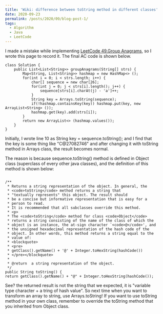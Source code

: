 ```yaml
---
title: 'Wiki: difference between toString method in different classes'
date: 2020-09-23
permalink: /posts/2020/09/blog-post-1/
tags:
  - Algorithm
  - Java
  - LeetCode
---
```


I made a mistake while implementing [LeetCode 49.Group Anagrams](https://leetcode.com/problems/group-anagrams/), so I wrote this page to record it. The final AC code is shown below.

```
class Solution {
    public List<List<String>> groupAnagrams(String[] strs) {
        Map<String, List<String>> hashmap = new HashMap<> ();
        for(int i = 0; i < strs.length; i++) {
        	char[] sequence = new char[26];
        	for(int j = 0; j < strs[i].length(); j++) {
        		sequence[strs[i].charAt(j) - 'a']++;
        	}
        	String key = Arrays.toString(sequence);
        	if(!hashmap.containsKey(key)) hashmap.put(key, new ArrayList<String> ());
        	hashmap.get(key).add(strs[i]);
        }
        return new ArrayList<> (hashmap.values());
    }
}
```
Initially, I wrote line 10 as String key = sequence.toString(); and I find that the key is some thing like "C@27082746" and after changing it with toString method in Arrays class, the result becomes normal. 

The reason is because sequence.toString() method is defined in Object class (superclass of every other java classes), and the definition of this method is shown below:

```

/**
 * Returns a string representation of the object. In general, the 
 * <code>toString</code> method returns a string that 
 * "textually represents" this object. The result should 
 * be a concise but informative representation that is easy for a 
 * person to read.
 * It is recommended that all subclasses override this method.
 * <p>
 * The <code>toString</code> method for class <code>Object</code> 
 * returns a string consisting of the name of the class of which the 
 * object is an instance, the at-sign character `<code>@</code>', and 
 * the unsigned hexadecimal representation of the hash code of the 
 * object. In other words, this method returns a string equal to the 
 * value of:
 * <blockquote>
 * <pre>
 * getClass().getName() + '@' + Integer.toHexString(hashCode())
 * </pre></blockquote>
 *
 * @return  a string representation of the object.
 */
public String toString() {
return getClass().getName() + "@" + Integer.toHexString(hashCode());

```

See? the returned result is not the string that we expected, it is "variable type character + a tring of hash value". So next time when you want to transform an array to string, use Arrays.toString! If you want to use toString method in your own class, remember to override the toString method that you inherited from Object class.
